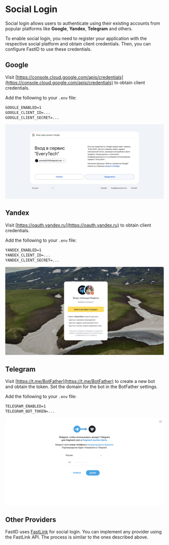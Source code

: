 # Social Login

Social login allows users to authenticate using their existing accounts from popular platforms like **Google**,
**Yandex**, **Telegram** and others.

To enable social login, you need to
register your application with the respective social platform and obtain client credentials. Then, you can configure
FastID to use these credentials.

## Google

Visit [https://console.cloud.google.com/apis/credentials](https://console.cloud.google.com/apis/credentials) to obtain
client credentials.

Add the following to your `.env` file:

```
GOOGLE_ENABLED=1
GOOGLE_CLIENT_ID=...
GOOGLE_CLIENT_SECRET=...
```

![google_consent.png](../assets/google_consent.png)

## Yandex

Visit [https://oauth.yandex.ru](https://oauth.yandex.ru) to obtain client credentials.

Add the following to your `.env` file:

```
YANDEX_ENABLED=1
YANDEX_CLIENT_ID=...
YANDEX_CLIENT_SECRET=...
```

![yandex_consent.png](../assets/yandex_consent.png)

## Telegram

Visit [https://t.me/BotFather](https://t.me/BotFather) to create a new bot and obtain the token. Set the domain for the
bot in the BotFather
settings.

Add the following to your `.env` file:

```
TELEGRAM_ENABLED=1
TELEGRAM_BOT_TOKEN=...
```

![telegram_consent.png](../assets/telegram_consent.png)

## Other Providers

FastID uses [FastLink](https://github.com/everysoftware/fastlink) for social login. You can implement any provider
using the FastLink API. The process is similar to the ones described above.
